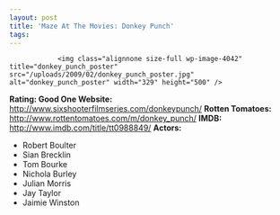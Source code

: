 ```yaml
---
layout: post
title: 'Maze At The Movies: Donkey Punch'
tags:
---
```



                <img class="alignnone size-full wp-image-4042" title="donkey_punch_poster" src="/uploads/2009/02/donkey_punch_poster.jpg" alt="donkey_punch_poster" width="329" height="500" />
<p><strong>Rating: Good One
Website: </strong><a href="http://www.sixshooterfilmseries.com/donkeypunch/"><a href="http://www.sixshooterfilmseries.com/donkeypunch/">http://www.sixshooterfilmseries.com/donkeypunch/</a></a>
<strong>Rotten Tomatoes:</strong> <a href="http://www.rottentomatoes.com/m/donkey_punch/"><a href="http://www.rottentomatoes.com/m/donkey_punch/">http://www.rottentomatoes.com/m/donkey_punch/</a></a>
<strong>IMDB: </strong><a href="http://www.imdb.com/title/tt0988849/"><a href="http://www.imdb.com/title/tt0988849/">http://www.imdb.com/title/tt0988849/</a></a>
<strong>Actors:</strong></p>
<ul>
    <li>Robert Boulter</li>
    <li>Sian Brecklin</li>
    <li>Tom Bourke</li>
    <li>Nichola Burley</li>
    <li>Julian Morris</li>
    <li>Jay Taylor</li>
    <li>Jaimie Winston</li>
</ul>
